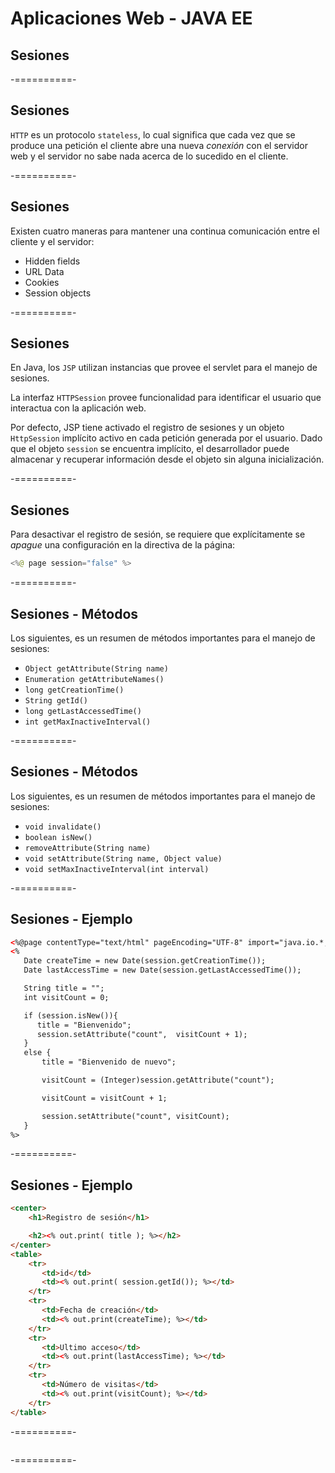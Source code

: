# Aplicaciones Web - JAVA EE
## Sesiones

-==========-

## Sesiones

`HTTP` es un protocolo `stateless`, lo cual significa que cada vez que se produce una petición el cliente abre una nueva *conexión* con el servidor web y el servidor no sabe nada acerca de lo sucedido en el cliente.

-==========-

## Sesiones

Existen cuatro maneras para mantener una continua comunicación entre el cliente y el servidor:

- Hidden fields
- URL Data
- Cookies
- Session objects

-==========-

## Sesiones

En Java, los `JSP` utilizan instancias que provee el servlet para el manejo de sesiones.

La interfaz `HTTPSession` provee funcionalidad para identificar el usuario que interactua con la aplicación web.

Por defecto, JSP tiene activado el registro de sesiones y un objeto `HttpSession` implícito activo en cada petición generada por el usuario. Dado que el objeto `session` se encuentra implícito, el desarrollador puede almacenar y recuperar información desde el objeto sin alguna inicialización.

-==========-

## Sesiones

Para desactivar el registro de sesión, se requiere que explícitamente se *apague* una configuración en la directiva de la página:

```java
<%@ page session="false" %>
```

-==========-

## Sesiones - Métodos

Los siguientes, es un resumen de métodos importantes para el manejo de sesiones:

- `Object getAttribute(String name)`
- `Enumeration getAttributeNames()`
- `long getCreationTime()`
- `String getId()`
- `long getLastAccessedTime()`
- `int getMaxInactiveInterval()`

-==========-

## Sesiones - Métodos

Los siguientes, es un resumen de métodos importantes para el manejo de sesiones:

- `void invalidate()`
- `boolean isNew()`
- `removeAttribute(String name)`
- `void setAttribute(String name, Object value)`
- `void setMaxInactiveInterval(int interval)`

-==========-

## Sesiones - Ejemplo

```html
<%@page contentType="text/html" pageEncoding="UTF-8" import="java.io.*,java.util.*"%>
<%
   Date createTime = new Date(session.getCreationTime());
   Date lastAccessTime = new Date(session.getLastAccessedTime());

   String title = "";
   int visitCount = 0;

   if (session.isNew()){
      title = "Bienvenido";
      session.setAttribute("count",  visitCount + 1);
   }
   else {
       title = "Bienvenido de nuevo";

       visitCount = (Integer)session.getAttribute("count");

       visitCount = visitCount + 1;

       session.setAttribute("count", visitCount);
   }
%>
```

-==========-

## Sesiones - Ejemplo

```html
<center>
    <h1>Registro de sesión</h1>

    <h2><% out.print( title ); %></h2>
</center>
<table>
    <tr>
       <td>id</td>
       <td><% out.print( session.getId()); %></td>
    </tr>
    <tr>
       <td>Fecha de creación</td>
       <td><% out.print(createTime); %></td>
    </tr>
    <tr>
       <td>Ultimo acceso</td>
       <td><% out.print(lastAccessTime); %></td>
    </tr>
    <tr>
       <td>Número de visitas</td>
       <td><% out.print(visitCount); %></td>
    </tr>
</table>
```

-==========-

<div class="image">
  <img class="no-border" data-src="img/10-01.png"/>
</div>

-==========-

<div class="image">
  <img class="no-border" data-src="img/10-02.png"/>
</div>
